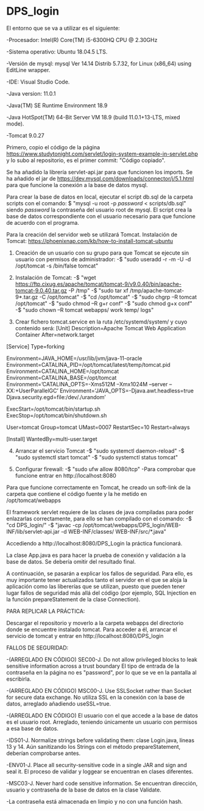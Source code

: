 # DPS_login



El entorno que se va a utilizar es el siguiente:

-Procesador: Intel(R) Core(TM) i5-6300HQ CPU @ 2.30GHz

-Sistema operativo: Ubuntu 18.04.5 LTS.

-Versión de mysql: mysql  Ver 14.14 Distrib 5.7.32, for Linux (x86_64) using  EditLine wrapper.

-IDE: Visual Studio Code.

-Java version: 11.0.1

-Java(TM) SE Runtime Environment 18.9

-Java HotSpot(TM) 64-Bit Server VM 18.9 (build 11.0.1+13-LTS, mixed mode).

-Tomcat 9.0.27


Primero, copio el código de la página https://www.studytonight.com/servlet/login-system-example-in-servlet.php y lo subo al repositorio, es el primer commit: "Código copiado". 


Se ha añadido la librería servlet-api.jar para que funcionen los imports.
Se ha añadido el jar de https://dev.mysql.com/downloads/connector/j/5.1.html para que funcione la conexión a la base de datos mysql.


Para crear la base de datos en local, ejecutar el script db.sql de la carpeta scripts con el comando: 
$ "mysql -u root -p _password_ < scripts/db.sql" siendo _password_ la contraseña del usuario root de mysql.
El script crea la base de datos correspondiente con el usuario necesario para que funcione de acuerdo con el programa. 


Para la creación del servidor web se utilizará Tomcat. Instalación de Tomcat: https://phoenixnap.com/kb/how-to-install-tomcat-ubuntu

1) Creación de un usuario con su grupo para que Tomcat se ejecute sin usuario con permisos de administrador:
    -$ "sudo useradd -r -m -U -d /opt/tomcat -s /bin/false tomcat"

2) Instalación de Tomcat:
    -$ "wget https://ftp.cixug.es/apache/tomcat/tomcat-9/v9.0.40/bin/apache-tomcat-9.0.40.tar.gz -P /tmp"
    -$ "sudo tar xf /tmp/apache-tomcat-9*.tar.gz -C /opt/tomcat"
    -$ "cd /opt/tomcat"
    -$ "sudo chgrp –R tomcat /opt/tomcat"
    -$ "sudo chmod –R g+r conf"
    -$ "sudo chmod g+x conf"
    -$ "sudo chown –R tomcat webapps/ work temp/ logs"

3) Crear fichero tomcat.service en la ruta /etc/systemd/system/ y cuyo contenido será:
[Unit]
Description=Apache Tomcat Web Application Container
After=network.target

[Service]
Type=forking

Environment=JAVA_HOME=/usr/lib/jvm/java-11-oracle
Environment=CATALINA_PID=/opt/tomcat/latest/temp/tomcat.pid
Environment=CATALINA_HOME=/opt/tomcat
Environment=CATALINA_BASE=/opt/tomcat
Environment=’CATALINA_OPTS=-Xms512M –Xmx1024M –server –XX:+UserParallelGC’
Environment=’JAVA_OPTS=-Djava.awt.headless=true Djava.security.egd=file:/dev/./urandom’

ExecStart=/opt/tomcat/bin/startup.sh
ExecStop=/opt/tomcat/bin/shutdown.sh

User=tomcat
Group=tomcat
UMast=0007
RestartSec=10
Restart=always

[Install]
WantedBy=multi-user.target

4) Arrancar el servicio Tomcat
    -$ "sudo systemctl daemon-reload"
    -$ "sudo systemctl start tomcat"
    -$ "sudo systemctl status tomcat"

5) Configurar firewall:
    -$ "sudo ufw allow 8080/tcp"
    -Para comprobar que funcione entrar en http://localhost:8080



Para que funcione correctamente en Tomcat, he creado un soft-link de la carpeta que contiene el código fuente y la he metido en /opt/tomcat/webapps

El framework servlet requiere de las clases de java compiladas para poder enlazarlas correctamente, para ello se han compilado con el comando:
-$ "cd DPS_login/"
-$ "javac -cp /opt/tomcat/webapps/DPS_login/WEB-INF/lib/servlet-api.jar -d WEB-INF/classes/ WEB-INF/src/*.java"

Accediendo a http://localhost:8080/DPS_Login la práctica funcionará.

La clase App.java es para hacer la prueba de conexión y validación a la base de datos. Se debería omitir del resultado final.

A continuación, se pasarán a explicar los fallos de seguridad. Para ello, es muy importante tener actualizados tanto el servidor en el que se
aloja la aplicación como las libererías que se utilizan, puesto que pueden tener lugar fallos de seguridad más allá del código
(por ejemplo, SQL Injection en la función prepareStatement de la clase Connection). 


PARA REPLICAR LA PRÁCTICA:

Descargar el repositorio y moverlo a la carpeta webapps del directorio donde se encuentre instalado tomcat.
Para acceder a él, arrancar el servicio de tomcat y entrar en http://localhost:8080/DPS_login


FALLOS DE SEGURIDAD:

-(ARREGLADO EN CÓDIGO) SEC00-J. Do not allow privileged blocks to leak sensitive information across a trust boundary El tipo de entrada de la contraseña en la página no es "password", por lo que se ve en la pantalla al escribirla.

-(ARREGLADO EN CÓDIGO) MSC00-J. Use SSLSocket rather than Socket for secure data exchange. No utiliza SSL en la conexión con la base de datos, arreglado añadiendo useSSL=true.

-(ARREGLADO EN CÓDIGO) El usuario con el que accede a la base de datos es el usuario root. Arreglado, teniendo únicamente un usuario con permisos a esa base de datos.

-IDS01-J. Normalize strings before validating them: clase Login.java, líneas 13 y 14. Aún sanitizando los Strings con el método prepareStatement, deberían comprobarse antes.

-ENV01-J. Place all security-sensitive code in a single JAR and sign and seal it. El proceso de validar y loggear se encuentran en clases diferentes.

-MSC03-J. Never hard code sensitive information. Se encuentran dirección, usuario y contraseña de la base de datos en la clase Validate.

-La contraseña está almacenada en limpio y no con una función hash. 


